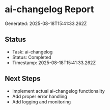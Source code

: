 # ai-changelog Report

Generated: 2025-08-18T15:41:33.262Z

## Status
- Task: ai-changelog
- Status: Completed
- Timestamp: 2025-08-18T15:41:33.262Z

## Next Steps
- Implement actual ai-changelog functionality
- Add proper error handling
- Add logging and monitoring
